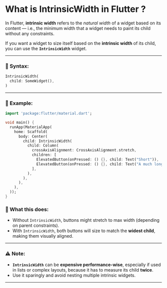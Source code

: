 # What is IntrinsicWidth in Flutter ?

In Flutter, **intrinsic width** refers to the *natural width* of a widget based on its content — i.e., the minimum width that a widget needs to paint its child without any constraints.

If you want a widget to size itself based on the **intrinsic width** of its child, you can use the **`IntrinsicWidth`** widget.

---

### 🔹 Syntax:

```dart
IntrinsicWidth(
  child: SomeWidget(),
)
```

---

### 🔸 Example:

```dart
import 'package:flutter/material.dart';

void main() {
  runApp(MaterialApp(
    home: Scaffold(
      body: Center(
        child: IntrinsicWidth(
          child: Column(
            crossAxisAlignment: CrossAxisAlignment.stretch,
            children: [
              ElevatedButton(onPressed: () {}, child: Text("Short")),
              ElevatedButton(onPressed: () {}, child: Text("A much longer text")),
            ],
          ),
        ),
      ),
    ),
  ));
}
```

### 📝 What this does:
- Without `IntrinsicWidth`, buttons might stretch to max width (depending on parent constraints).
- With `IntrinsicWidth`, both buttons will size to match the **widest child**, making them visually aligned.

---

### ⚠️ Note:
- **`IntrinsicWidth`** can be **expensive performance-wise**, especially if used in lists or complex layouts, because it has to measure its child **twice**.
- Use it sparingly and avoid nesting multiple intrinsic widgets.

---
